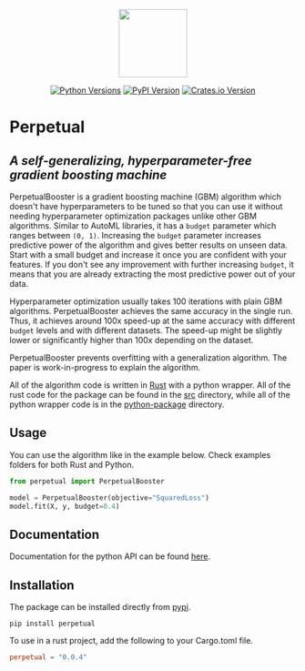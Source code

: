 <p align="center">
  <img  height="120" src="https://github.com/perpetual-ml/perpetual/raw/main/resources/perp_logo.png">
</p>

<div align="center">

[![Python Versions](https://img.shields.io/pypi/pyversions/perpetual.svg?logo=python&logoColor=white)](https://pypi.org/project/perpetual)
[![PyPI Version](https://img.shields.io/pypi/v/perpetual.svg?logo=pypi&logoColor=white)](https://pypi.org/project/perpetual)
[![Crates.io Version](https://img.shields.io/crates/v/perpetual?logo=rust&logoColor=white)](https://crates.io/crates/perpetual)

</div>

# Perpetual

## _A self-generalizing, hyperparameter-free gradient boosting machine_

PerpetualBooster is a gradient boosting machine (GBM) algorithm which doesn't have hyperparameters to be tuned so that you can use it without needing hyperparameter optimization packages unlike other GBM algorithms. Similar to AutoML libraries, it has a `budget` parameter which ranges between `(0, 1)`. Increasing the `budget` parameter increases predictive power of the algorithm and gives better results on unseen data. Start with a small budget and increase it once you are confident with your features. If you don't see any improvement with further increasing `budget`, it means that you are already extracting the most predictive power out of your data.

Hyperparameter optimization usually takes 100 iterations with plain GBM algorithms. PerpetualBooster achieves the same accuracy in the single run. Thus, it achieves around 100x speed-up at the same accuracy with different `budget` levels and with different datasets. The speed-up might be slightly lower or significantly higher than 100x depending on the dataset.

PerpetualBooster prevents overfitting with a generalization algorithm. The paper is work-in-progress to explain the algorithm.

All of the algorithm code is written in [Rust](https://www.rust-lang.org/) with a python wrapper. All of the rust code for the package can be found in the [src](src/) directory, while all of the python wrapper code is in the [python-package](python-package/) directory.

## Usage

You can use the algorithm like in the example below. Check examples folders for both Rust and Python.

```python
from perpetual import PerpetualBooster

model = PerpetualBooster(objective="SquaredLoss")
model.fit(X, y, budget=0.4)
```

## Documentation

Documentation for the python API can be found [here](https://perpetual-ml.com/docs/).

## Installation

The package can be installed directly from [pypi](https://pypi.org/project/perpetual/).

```shell
pip install perpetual
```

To use in a rust project, add the following to your Cargo.toml file.

```toml
perpetual = "0.0.4"
```
